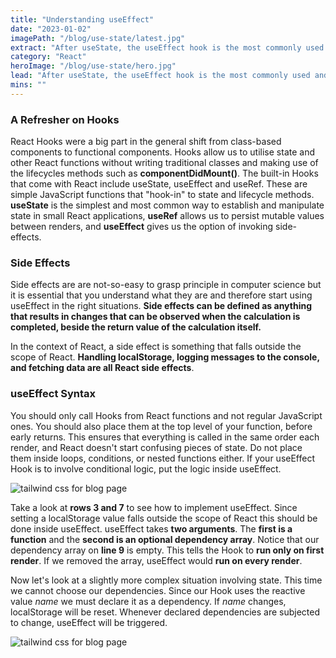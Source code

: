```yaml
---
title: "Understanding useEffect"
date: "2023-01-02"
imagePath: "/blog/use-state/latest.jpg"
extract: "After useState, the useEffect hook is the most commonly used and necessary to understand. Once you get your head around when to use it, you will realise how important..."
category: "React"
heroImage: "/blog/use-state/hero.jpg"
lead: "After useState, the useEffect hook is the most commonly used and necessary to understand. Once you get your head around when to use it, you will realise how important it is."
mins: ""
---
```


### A Refresher on Hooks

React Hooks were a big part in the general shift from class-based components to functional components. Hooks allow us to utilise state and other React functions without writing traditional classes and making use of the lifecycles methods such as **componentDidMount()**. The built-in Hooks that come with React include useState, useEffect and useRef. These are simple JavaScript functions that "hook-in" to state and lifecycle methods. **useState** is the simplest and most common way to establish and manipulate state in small React applications, **useRef** allows us to persist mutable values between renders, and **useEffect** gives us the option of invoking side-effects.

### Side Effects

Side effects are are not-so-easy to grasp principle in computer science but it is essential that you understand what they are and therefore start using useEffect in the right situations. **Side effects can be defined as anything that results in changes that can be observed when the calculation is completed, beside the return value of the calculation itself.**

In the context of React, a side effect is something that falls outside the scope of React. **Handling localStorage, logging messages to the console, and fetching data are all React side effects**.

### useEffect Syntax

You should only call Hooks from React functions and not regular JavaScript ones. You should also place them at the top level of your function, before early returns. This ensures that everything is called in the same order each render, and React doesn't start confusing pieces of state. Do not place them inside loops, conditions, or nested functions either. If your useEffect Hook is to involve conditional logic, put the logic inside useEffect.

![tailwind css for blog page](/blog/use-state/first.jpg)

Take a look at **rows 3 and 7** to see how to implement useEffect. Since setting a localStorage value falls outside the scope of React this should be done inside useEffect. useEffect takes **two arguments**. The **first is a function** and the **second is an optional dependency array**. Notice that our dependency array on **line 9** is empty. This tells the Hook to **run only on first render**. If we removed the array, useEffect would **run on every render**.

Now let's look at a slightly more complex situation involving state. This time we cannot choose our dependencies. Since our Hook uses the reactive value _name_ we must declare it as a dependency. If _name_ changes, localStorage will be reset. Whenever declared dependencies are subjected to change, useEffect will be triggered.

![tailwind css for blog page](/blog/use-state/second.jpg)
